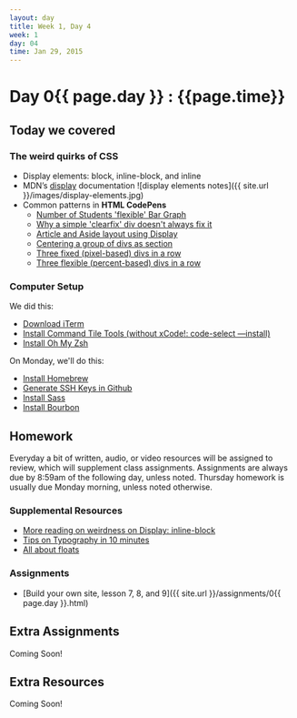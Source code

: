 ```yaml
---
layout: day
title: Week 1, Day 4
week: 1
day: 04
time: Jan 29, 2015
---
```


# Day 0{{ page.day }} : {{page.time}}


## Today we covered

### The weird quirks of CSS
* Display elements: block, inline-block, and inline
* MDN’s [display](https://developer.mozilla.org/en-US/docs/Web/CSS/display) documentation
![display elements notes]({{ site.url }}/images/display-elements.jpg)
* Common patterns in **HTML CodePens**
	* [Number of Students 'flexible' Bar Graph](http://codepen.io/samkap/pen/wBqjWm)
	* [Why a simple 'clearfix' div doesn't always fix it](http://codepen.io/samkap/pen/MYvGPW)
	* [Article and Aside layout using Display](http://codepen.io/samkap/pen/NPvMbB)
	* [Centering a group of divs as section](http://codepen.io/samkap/pen/PwKpZE)
	* [Three fixed (pixel-based) divs in a row](http://codepen.io/samkap/pen/ogeqKb)
	* [Three flexible (percent-based) divs in a row](http://codepen.io/samkap/pen/YPxamG)





### Computer Setup

We did this:

* [Download iTerm](http://iterm2.com/)
* [Install Command Tile Tools (without xCode!: code-select —install)](http://osxdaily.com/2014/02/12/install-command-line-tools-mac-os-x/)
* [Install Oh My Zsh](https://github.com/robbyrussell/oh-my-zsh)

On Monday, we'll do this:

* [Install Homebrew](http://brew.sh/)
* [Generate SSH Keys in Github](https://help.github.com/articles/generating-ssh-keys/)
* [Install Sass](http://sass-lang.com/install)
* [Install Bourbon](http://bourbon.io/)

## Homework
Everyday a bit of written, audio, or video resources will be assigned to review, which will supplement class assignments. Assignments are always due by 8:59am of the following day, unless noted. Thursday homework is usually due Monday morning, unless noted otherwise.

### Supplemental Resources
* [More reading on weirdness on Display: inline-block](http://designshack.net/articles/css/whats-the-deal-with-display-inline-block/)
* [Tips on Typography in 10 minutes](http://practicaltypography.com/typography-in-ten-minutes.html)
* [All about floats](http://css-tricks.com/all-about-floats/)

### Assignments
* [Build your own site, lesson 7, 8, and 9]({{ site.url }}/assignments/0{{ page.day }}.html)

## Extra Assignments
Coming Soon!

<!-- Done with the required homework and would like more to learn from? TIY has you covered.

* [Build your own 'about me' site]({{ site.url }}/assignments/0{{ page.day }}b.html) -->

## Extra Resources
Coming Soon!